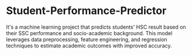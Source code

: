 # Student-Performance-Predictor
It's a machine learning project that predicts students' HSC result based on their SSC performance and socio-academic background. This model leverages data preprocessing, feature engineering, and regression techniques to estimate academic outcomes with improved accuracy.
